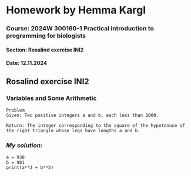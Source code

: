 # **Homework by Hemma Kargl**
### Course: **2024W 300160-1 Practical introduction to programming for biologists**
#### Section: Rosalind exercise INI2
#### Date: 12.11.2024

## **Rosalind exercise INI2**
### Variables and Some Arithmetic

```
Problem
Given: Two positive integers a and b, each less than 1000.

Return: The integer corresponding to the square of the hypotenuse of the right triangle whose legs have lengths a and b.
```
### *My solution:*

```
a = 938
b = 981
print(a**2 + b**2)
```